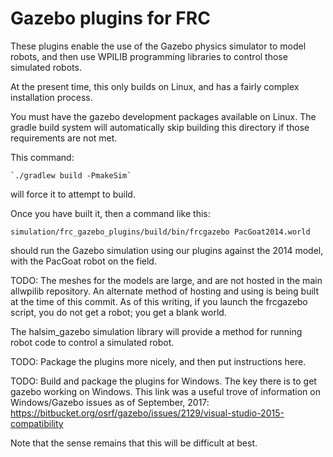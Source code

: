 Gazebo plugins for FRC
======================

These plugins enable the use of the Gazebo physics simulator to model robots,
and then use WPILIB programming libraries to control those simulated robots.

At the present time, this only builds on Linux, and has a fairly complex
installation process.

You must have the gazebo development packages available on Linux.
The gradle build system will automatically skip building this directory
if those requirements are not met.

This command:

    `./gradlew build -PmakeSim`

will force it to attempt to build.

Once you have built it, then a command like this:

  `simulation/frc_gazebo_plugins/build/bin/frcgazebo PacGoat2014.world`

should run the Gazebo simulation using our plugins against the
2014 model, with the PacGoat robot on the field.

TODO:  The meshes for the models are large, and are not hosted in
the main allwpilib repository.  An alternate method of hosting
and using is being built at the time of this commit. As of this writing, if
you launch the frcgazebo script, you do not get a robot; you get
a blank world.

The halsim_gazebo simulation library will provide a method for
running robot code to control a simulated robot.


TODO:  Package the plugins more nicely, and then put instructions here.

TODO:  Build and package the plugins for Windows.  The key there is to get gazebo
working on Windows.  This link was a useful trove of information on Windows/Gazebo
issues as of September, 2017:
  https://bitbucket.org/osrf/gazebo/issues/2129/visual-studio-2015-compatibility

Note that the sense remains that this will be difficult at best.
